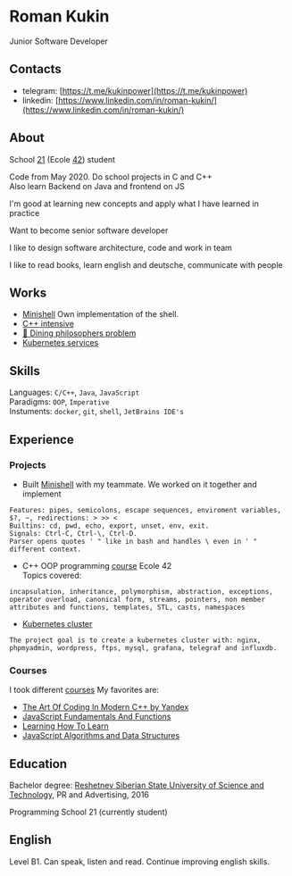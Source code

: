 # Roman Kukin
Junior Software Developer

## Contacts
* telegram: [https://t.me/kukinpower](https://t.me/kukinpower)
* linkedin: [https://www.linkedin.com/in/roman-kukin/](https://www.linkedin.com/in/roman-kukin/)

## About
School [21](https://21-school.ru/) (Ecole [42](https://42.fr/en/)) student  

Code from May 2020. Do school projects in C and C++  
Also learn Backend on Java and frontend on JS  

I'm good at learning new concepts and apply what I have learned in practice

Want to become senior software developer  

I like to design software architecture, code and work in team  

I like to read books, learn english and deutsche, communicate with people

## Works
* [Minishell](https://github.com/kukinpower/minishell) Own implementation of the shell.
* [C++ intensive](https://github.com/kukinpower/cpp-21)
* [🍝 Dining philosophers problem](https://github.com/kukinpower/philosophers)
* [Kubernetes services](https://github.com/kukinpower/ft_services)

## Skills
Languages: `C/C++`, `Java`, `JavaScript`  
Paradigms: `OOP`, `Imperative`  
Instuments: `docker`, `git`, `shell`, `JetBrains IDE's`

## Experience


### Projects
* Built [Minishell](https://github.com/kukinpower/minishell) with my teammate. We worked on it together and implement  
```
Features: pipes, semicolons, escape sequences, enviroment variables, $?, ~, redirections: > >> < 
Builtins: cd, pwd, echo, export, unset, env, exit.
Signals: Ctrl-C, Ctrl-\, Ctrl-D.
Parser opens quotes ' " like in bash and handles \ even in ' " different context.
```

* C++ OOP programming [course](https://github.com/kukinpower/cpp-21) Ecole 42  
Topics covered:
```
incapsulation, inheritance, polymorphism, abstraction, exceptions, operator overload, canonical form, streams, pointers, non member attributes and functions, templates, STL, casts, namespaces
```

* [Kubernetes cluster](https://github.com/kukinpower/ft_services)
```
The project goal is to create a kubernetes cluster with: nginx, phpmyadmin, wordpress, ftps, mysql, grafana, telegraf and influxdb.
```

### Courses
I took different [courses](https://github.com/kukinpower/certificates)
My favorites are:
* [The Art Of Coding In Modern C++ by Yandex](https://coursera.org/share/758e3ea206b7bbe7213df9227e1faaab)
* [JavaScript Fundamentals And Functions](https://coursera.org/share/228db663af4c27117df1aa4d888c1622)
* [Learning How To Learn](https://coursera.org/share/71b1c43f6a11408f7c66d6b56fed2ce8)
* [JavaScript Algorithms and Data Structures](https://www.freecodecamp.org/certification/kukinpower/javascript-algorithms-and-data-structures)

## Education
Bachelor degree: [Reshetnev Siberian State University of Science and Technology](http://en.sibsau.ru/), PR and Advertising, 2016  

Programming School 21 (currently student)

## English
Level B1. Can speak, listen and read. Continue improving english skills.
